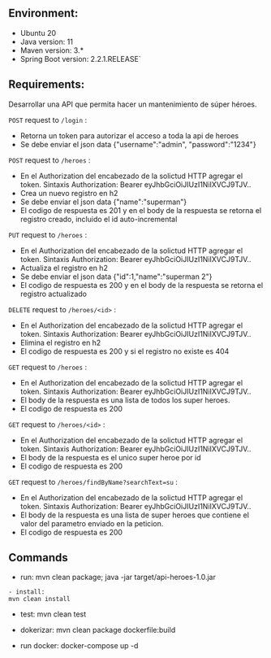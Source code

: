 ## Environment:
- Ubuntu 20
- Java version: 11
- Maven version: 3.*
- Spring Boot version: 2.2.1.RELEASE`

## Requirements:
Desarrollar una API que permita hacer un mantenimiento de súper
héroes.


`POST` request to `/login` :
* Retorna un token para autorizar el acceso a toda la api de heroes
* Se debe enviar el json data {"username":"admin", "password":"1234"}

`POST` request to `/heroes` :
* En el Authorization del encabezado de la solictud HTTP agregar el token. Sintaxis Authorization: Bearer eyJhbGciOiJIUzI1NiIXVCJ9TJV.. 
* Crea un nuevo registro en h2
* Se debe enviar el json data {"name":"superman"}
* El codigo de respuesta es 201 y en el body de la respuesta se retorna el registro creado, incluido el id auto-incremental 

`PUT` request to `/heroes` :
* En el Authorization del encabezado de la solictud HTTP agregar el token. Sintaxis Authorization: Bearer eyJhbGciOiJIUzI1NiIXVCJ9TJV.. 
* Actualiza el registro en h2
* Se debe enviar el json data {"id":1,"name":"superman 2"}
* El codigo de respuesta es 200 y en el body de la respuesta se retorna el registro actualizado 


`DELETE` request to `/heroes/<id>` :
* En el Authorization del encabezado de la solictud HTTP agregar el token. Sintaxis Authorization: Bearer eyJhbGciOiJIUzI1NiIXVCJ9TJV.. 
* Elimina el registro en h2 
* El codigo de respuesta es 200 y si el registro no existe es 404


`GET` request to `/heroes` :
* En el Authorization del encabezado de la solictud HTTP agregar el token. Sintaxis Authorization: Bearer eyJhbGciOiJIUzI1NiIXVCJ9TJV.. 
* El body de la respuesta es una lista de todos los super heroes.
* El codigo de respuesta es 200


`GET` request to `/heroes/<id>` :
* En el Authorization del encabezado de la solictud HTTP agregar el token. Sintaxis Authorization: Bearer eyJhbGciOiJIUzI1NiIXVCJ9TJV.. 
* El body de la respuesta es el unico super heroe por id
* El codigo de respuesta es 200

`GET` request to `/heroes/findByName?searchText=su` :
* En el Authorization del encabezado de la solictud HTTP agregar el token. Sintaxis Authorization: Bearer eyJhbGciOiJIUzI1NiIXVCJ9TJV.. 
* El body de la respuesta es una lista de super heroes que contiene el valor del parametro enviado en la peticion.
* El codigo de respuesta es 200


## Commands 
- run: 
mvn clean package; java -jar target/api-heroes-1.0.jar
```
- install: 
mvn clean install
```
- test: 
mvn clean test

- dokerizar:
mvn clean package dockerfile:build

- run docker:
docker-compose up -d
```
